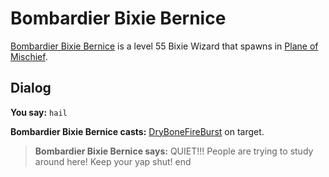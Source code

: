 # Bombardier Bixie Bernice



[Bombardier Bixie Bernice](/npc/126039) is a level 55 Bixie Wizard that spawns in [Plane of Mischief](/zone/126).



## Dialog

**You say:** `hail`



**Bombardier Bixie Bernice casts:** [DryBoneFireBurst](/spell/907) on target.


>**Bombardier Bixie Bernice says:** QUIET!!! People are trying to study around here! Keep your yap shut!
end
